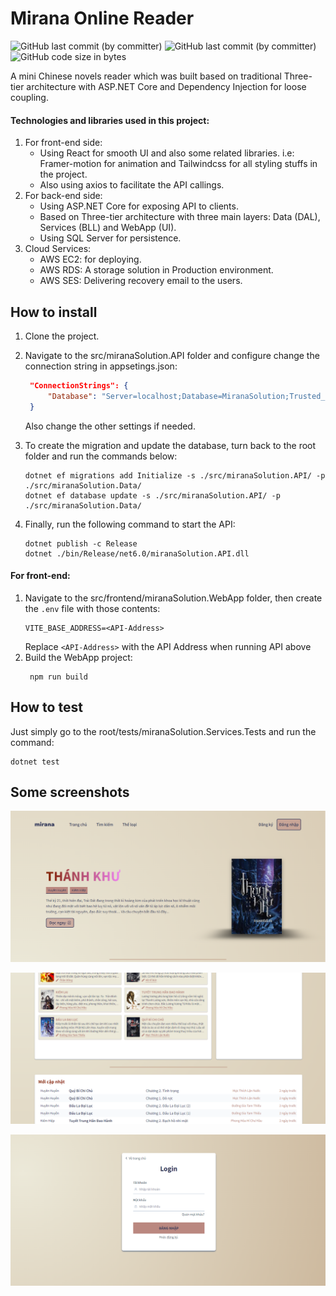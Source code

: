 # Mirana Online Reader

![GitHub last commit (by committer)](https://img.shields.io/badge/1.0.0-8A2BE2)
![GitHub last commit (by committer)](https://img.shields.io/github/last-commit/weebNeedWeed/miranaSolution)
![GitHub code size in bytes](https://img.shields.io/github/languages/code-size/weebNeedWeed/miranaSolution)


A mini Chinese novels reader which was built based on traditional Three-tier architecture with ASP.NET Core and Dependency Injection for loose coupling.

#### Technologies and libraries used in this project:
1. For front-end side:
    - Using React for smooth UI and also some related libraries. i.e: Framer-motion for animation and Tailwindcss for all styling stuffs in the project.
    - Also using axios to facilitate the API callings.
2. For back-end side:
    - Using ASP.NET Core for exposing API to clients.
    - Based on Three-tier architecture with three main layers: Data (DAL), Services (BLL) and WebApp (UI).
    - Using SQL Server for persistence.
3. Cloud Services: 
    - AWS EC2: for deploying.
    - AWS RDS: A storage solution in Production environment.
    - AWS SES: Delivering recovery email to the users.

## How to install

1. Clone the project.
2. Navigate to the src/miranaSolution.API folder and configure change the connection string in appsetings.json:
   ```json
    "ConnectionStrings": {
        "Database": "Server=localhost;Database=MiranaSolution;Trusted_Connection=True;"
    }
   ```
   Also change the other settings if needed.

3. To create the migration and update the database, turn back to the root folder and run the commands below:
    ```console
    dotnet ef migrations add Initialize -s ./src/miranaSolution.API/ -p ./src/miranaSolution.Data/
    dotnet ef database update -s ./src/miranaSolution.API/ -p ./src/miranaSolution.Data/
    ```
   
4. Finally, run the following command to start the API:
    ```console
    dotnet publish -c Release
    dotnet ./bin/Release/net6.0/miranaSolution.API.dll
    ```

#### For front-end:
1. Navigate to the src/frontend/miranaSolution.WebApp folder, then create the ```.env``` file with those contents:
    ```
    VITE_BASE_ADDRESS=<API-Address>
    ```
    Replace ```<API-Address>``` with the API Address when running API above
2. Build the WebApp project:
   ```console
    npm run build
   ```

## How to test

Just simply go to the root/tests/miranaSolution.Services.Tests and run the command:
```console
dotnet test
```

## Some screenshots
![Header](https://github.com/weebNeedWeed/miranaSolution/blob/master/screenshots/header.png?raw=true)

![Home](https://github.com/weebNeedWeed/miranaSolution/blob/master/screenshots/home.png?raw=true)

![Login](https://github.com/weebNeedWeed/miranaSolution/blob/master/screenshots/login.png?raw=true)
